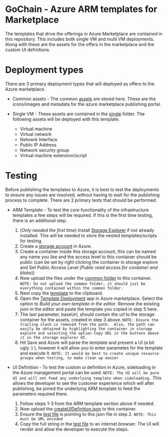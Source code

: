 # GoChain - Azure ARM templates for Marketplace
The templates that drive the offerings in Azure Marketplace are contained in this repository.  This includes both single VM and multi VM deployments.  Along with these are the assets for the offers in the marketplace and the custom UI definitions.

# Deployment types
There are 3 primary deployment types that will deployed as offers to the Azure marketplace.

* Common assets - The common [assets](assets) are stored here.  These are the icons/images and metadata for the azure marketplace publishing portal.

* Single VM - These assets are contained in the [single](single) folder.  The following assets will be deployed with this template.
    * Virtual machine
    * Virtual network
    * Netowrk Interface
    * Public IP Address
    * Network security group
    * Virtual machine extension/script

# Testing 
Before publishing the templates to Azure, it is best to test the deployments to ensure any issues are resolved, without having to wait for the publishing process to complete.  There are 2 primary tests that should be performed.

* ARM Template - To test the core functionality of the infrastructure templates a few steps will be required.  If this is the first time testing, there is an additional step.

    1. (*Only needed the first time*) Install [Storage Explorer](https://azure.microsoft.com/en-us/features/storage-explorer/) if not already installed.  This will be needed to store the nested templates/scripts for testing.
    2. Create a [storage account](https://portal.azure.com/#create/Microsoft.StorageAccount-ARM) in Azure.
    3. Create a container inside this storage account, this can be named any name you like and the access level to this container should be public (can be set by right clicking the container in storage explore and Set Public Access Level (*Public read access for container and blobs*))
    4. Now upload the files under the [common folder](single/common) to this container. `NOTE: Do not upload the common folder, it should just be everything contained within the common folder.`
    5. Next copy the [template](single/marketplace/dev/mainTemplate.json) to the clipboard.
    6. Open the [Template Deployment](https://portal.azure.com/#create/Microsoft.Template) app in Azure marketplace.  Select the option to *Build your own template in the editor*.  Remove the existing json in the editor and paste the template you copied in step 5 here.
    7. The last parameter, baseUrl, should contain the url to the storage container for the assets, created in step 3 above.  `NOTE: Ensure the trailing slash is removed from the path.  Also, the path can easily be obtained by highlighting the container in storage explore and selecting the option Copy URL in the buttons above it in the storage explorer UI.` 
    8. Hit Save and Azure will parse the template and present a UI (a bit ugly :) ), however it will allow you to enter parametes for the template and execute it. `NOTE: It would be best to create unique resource groups when testing, to make clean up easier`
* UI Definition - To test the custom ui definition in Azure, sideloading in the Azure management portal can be used. `NOTE: The UI will be pure UI and will not feed any underlying template when sideloading.`  This allows the developer to see the customer experience which will after publishing, be joined the underlying ARM template to feed the parameters required there.
    1. Follow steps 1-3 from the ARM template section above if needed.
    2. Now upload the [createUIDefinition.json](single/marketplace/dev/createUiDefinition.json) to this container.
    3. Ensure the [test file](test/createUIDefinitionTest) is pointing to this json file in step 2.  `NOTE: This must be URL encoded`
    4. Copy the full string in the [test file](test/createUIDefinitionTest) to an internet browser.  The UI will render and allow the developer to execute the steps.
